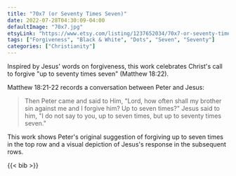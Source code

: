```yaml
---
title: "70x7 (or Seventy Times Seven)"
date: 2022-07-28T04:30:09-04:00
defaultImage: "70x7.jpg"
etsyLink: "https://www.etsy.com/listing/1237652034/70x7-or-seventy-times-seven"
tags: ["Forgiveness", "Black & White", "Dots", "Seven", "Seventy"]
categories: ["Christianity"]
---
```


Inspired by Jesus' words on forgiveness, this work celebrates Christ's call to forgive "up to seventy times seven" (Matthew 18:22).

<!--more-->

Matthew 18:21-22 records a conversation between Peter and Jesus:

> Then Peter came and said to Him, "Lord, how often shall my brother sin against me and I forgive him? Up to seven times?" Jesus said to him, "I do not say to you, up to seven times, but up to seventy times seven."

This work shows Peter's original suggestion of forgiving up to seven times in the top row and a visual depiction of Jesus's response in the subsequent rows.

{{< bib >}}

